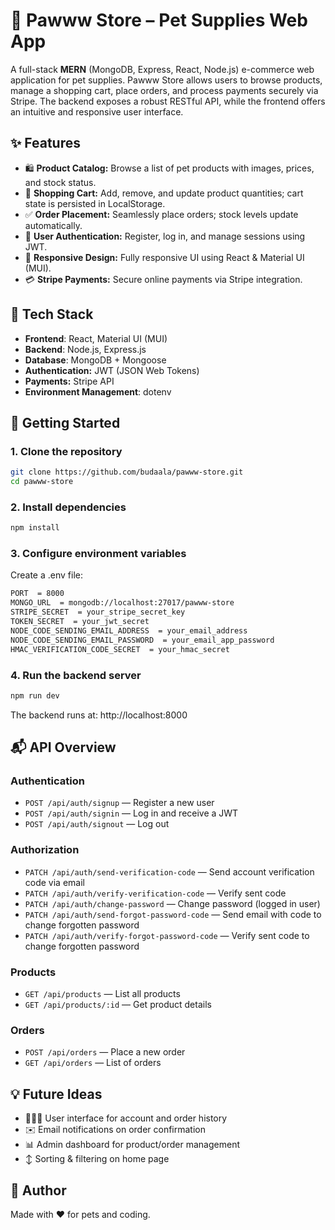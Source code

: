 
# 🐾 Pawww Store – Pet Supplies Web App

A full-stack **MERN** (MongoDB, Express, React, Node.js) e-commerce web application for pet supplies. Pawww Store allows users to browse products, manage a shopping cart, place orders, and process payments securely via Stripe. The backend exposes a robust RESTful API, while the frontend offers an intuitive and responsive user interface.

## ✨ Features

- 🛍️ **Product Catalog:** Browse a list of pet products with images, prices, and stock status.
- 🛒 **Shopping Cart:** Add, remove, and update product quantities; cart state is persisted in LocalStorage.
- ✅ **Order Placement:** Seamlessly place orders; stock levels update automatically.
- 🔐 **User Authentication:** Register, log in, and manage sessions using JWT.
- 🧩 **Responsive Design:** Fully responsive UI using React & Material UI (MUI).
- 💳 **Stripe Payments:** Secure online payments via Stripe integration.

## 🔧 Tech Stack

- **Frontend**: React, Material UI (MUI)
- **Backend**: Node.js, Express.js
- **Database**: MongoDB + Mongoose
- **Authentication:** JWT (JSON Web Tokens)
- **Payments:** Stripe API
- **Environment Management**: dotenv

## 🚀 Getting Started

### 1. Clone the repository

```bash
git clone https://github.com/budaala/pawww-store.git
cd pawww-store
```

### 2. Install dependencies

```bash
npm install
```

### 3. Configure environment variables

Create a .env file:

```bash
PORT  = 8000
MONGO_URL  = mongodb://localhost:27017/pawww-store
STRIPE_SECRET  = your_stripe_secret_key
TOKEN_SECRET  = your_jwt_secret
NODE_CODE_SENDING_EMAIL_ADDRESS  = your_email_address
NODE_CODE_SENDING_EMAIL_PASSWORD  = your_email_app_password
HMAC_VERIFICATION_CODE_SECRET  = your_hmac_secret
```

### 4. Run the backend server

```bash
npm run dev
```

The backend runs at: http://localhost:8000

## 📬 API Overview
### Authentication
 -	`POST /api/auth/signup` — Register a new user 	
 -	`POST /api/auth/signin` — Log in and receive a JWT
 -	`POST /api/auth/signout` — Log out

### Authorization
 -	`PATCH /api/auth/send-verification-code` — Send account verification code via email
 -	`PATCH /api/auth/verify-verification-code` — Verify sent code
 -	 `PATCH /api/auth/change-password` — Change password (logged in user)
  -	`PATCH /api/auth/send-forgot-password-code` — Send email with code to change forgotten password
 -	`PATCH /api/auth/verify-forgot-password-code` — Verify sent code to change forgotten password

### Products
 - `GET /api/products` — List all products 
 - `GET /api/products/:id`  — Get product details 

### Orders
 - `POST /api/orders` — Place a new order 
 - `GET /api/orders` — List of orders 	

## 💡 Future Ideas

 - 👩🏼‍💻 User interface for account and order history
 - ✉️ Email notifications on order confirmation 	
 - 📊  Admin dashboard for product/order management
 - ↕️  Sorting & filtering on home page

## 🐶 Author

Made with ❤️ for pets and coding.
